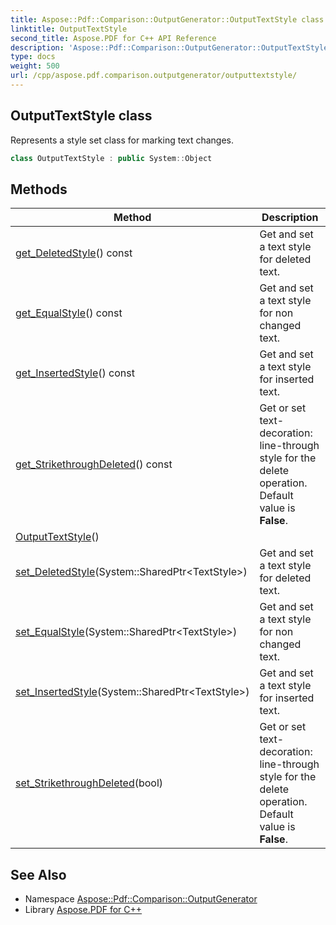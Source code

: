 ```yaml
---
title: Aspose::Pdf::Comparison::OutputGenerator::OutputTextStyle class
linktitle: OutputTextStyle
second_title: Aspose.PDF for C++ API Reference
description: 'Aspose::Pdf::Comparison::OutputGenerator::OutputTextStyle class. Represents a style set class for marking text changes in C++.'
type: docs
weight: 500
url: /cpp/aspose.pdf.comparison.outputgenerator/outputtextstyle/
---
```

## OutputTextStyle class


Represents a style set class for marking text changes.

```cpp
class OutputTextStyle : public System::Object
```

## Methods

| Method | Description |
| --- | --- |
| [get_DeletedStyle](./get_deletedstyle/)() const | Get and set a text style for deleted text. |
| [get_EqualStyle](./get_equalstyle/)() const | Get and set a text style for non changed text. |
| [get_InsertedStyle](./get_insertedstyle/)() const | Get and set a text style for inserted text. |
| [get_StrikethroughDeleted](./get_strikethroughdeleted/)() const | Get or set text-decoration: line-through style for the delete operation. Default value is **False**. |
| [OutputTextStyle](./outputtextstyle/)() |  |
| [set_DeletedStyle](./set_deletedstyle/)(System::SharedPtr\<TextStyle\>) | Get and set a text style for deleted text. |
| [set_EqualStyle](./set_equalstyle/)(System::SharedPtr\<TextStyle\>) | Get and set a text style for non changed text. |
| [set_InsertedStyle](./set_insertedstyle/)(System::SharedPtr\<TextStyle\>) | Get and set a text style for inserted text. |
| [set_StrikethroughDeleted](./set_strikethroughdeleted/)(bool) | Get or set text-decoration: line-through style for the delete operation. Default value is **False**. |
## See Also

* Namespace [Aspose::Pdf::Comparison::OutputGenerator](../)
* Library [Aspose.PDF for C++](../../)
